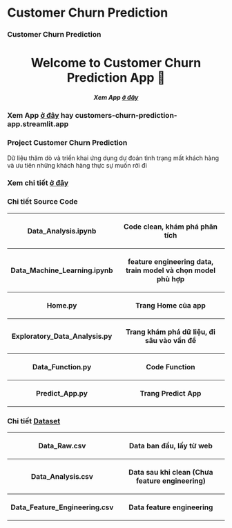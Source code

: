 # Customer Churn Prediction
### Customer Churn Prediction
<h1 align="center"> Welcome to Customer Churn Prediction App 👋</h1>
<h5 align="center"> Xem App <a href="customers-churn-prediction-app.streamlit.app"> ở đây </a></h5>

### Xem App [ở đây](customers-churn-prediction-app.streamlit.app) hay customers-churn-prediction-app.streamlit.app

### Project Customer Churn Prediction
Dữ liệu thăm dò và triển khai ứng dụng dự đoán tình trạng mất khách hàng và ưu tiên những khách hàng thực sự muốn rời đi

### Xem chi tiết [ở đây](https://buisikhoa.notion.site/Customer-Churn-Prediction-Application-Deploy-1a798d2d62678020acf7c1cc7d5b24cf)

###  Chi tiết Source Code
<table style="width:100%">
<tr>
    <th> <p align="center">
       Data_Analysis.ipynb
    </p> </th>
    <th> <p align="center">
       Code clean, khám phá phân tích
    </p> </th>
</tr>
<tr>
    <th> <p align="center">
       Data_Machine_Learning.ipynb
    </p> </th>
    <th> <p align="center">
       feature engineering data, train model và chọn model phù hợp
    </p> </th>
</tr>
<tr>
    <th> <p align="center">
       Home.py
    </p> </th>
    <th> <p align="center">
       Trang Home của app
    </p> </th>
</tr>
<tr>
    <th> <p align="center">
       Exploratory_Data_Analysis.py
    </p> </th>
    <th> <p align="center">
       Trang khám phá dữ liệu, đi sâu vào vấn đề
    </p> </th>
</tr>
<tr>
    <th> <p align="center">
       Data_Function.py
    </p> </th>
    <th> <p align="center">
       Code Function
    </p> </th>
</tr>
<tr>
    <th> <p align="center">
       Predict_App.py
    </p> </th>
    <th> <p align="center">
       Trang Predict App
    </p> </th>
</tr>
</table>

###  Chi tiết [Dataset](https://www.kaggle.com/datasets/blastchar/telco-customer-churn)
<table style="width:100%">
<tr>
    <th> <p align="center">
       Data_Raw.csv
    </p> </th>
    <th> <p align="center">
       Data ban đầu, lấy từ web
    </p> </th>
</tr>
<tr>
    <th> <p align="center">
       Data_Analysis.csv
    </p> </th>
    <th> <p align="center">
       Data sau khi clean (Chưa feature engineering)
    </p> </th>
</tr>
<tr>
    <th> <p align="center">
       Data_Feature_Engineering.csv
    </p> </th>
    <th> <p align="center">
       Data feature engineering
    </p> </th>
</tr>
</table>


